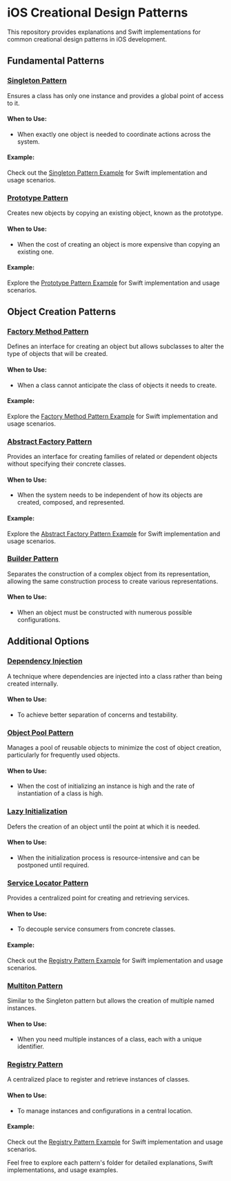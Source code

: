 # iOS Creational Design Patterns

This repository provides explanations and Swift implementations for common creational design patterns in iOS development.

## Fundamental Patterns

### [Singleton Pattern](./01-Singleton)
Ensures a class has only one instance and provides a global point of access to it.

#### When to Use:
- When exactly one object is needed to coordinate actions across the system.

#### Example:
Check out the [Singleton Pattern Example](./01-Singleton/README.md) for Swift implementation and usage scenarios.


### [Prototype Pattern](./02-Prototype)
Creates new objects by copying an existing object, known as the prototype.

#### When to Use:
- When the cost of creating an object is more expensive than copying an existing one.

#### Example:
Explore the [Prototype Pattern Example](./02-Prototype/README.md) for Swift implementation and usage scenarios.


## Object Creation Patterns

### [Factory Method Pattern](./03-FactoryMethod)
Defines an interface for creating an object but allows subclasses to alter the type of objects that will be created.

#### When to Use:
- When a class cannot anticipate the class of objects it needs to create.

#### Example:
Explore the [Factory Method Pattern Example](./03-FactoryMethod/README.md) for Swift implementation and usage scenarios.


### [Abstract Factory Pattern](./04-AbstractFactory)
Provides an interface for creating families of related or dependent objects without specifying their concrete classes.

#### When to Use:
- When the system needs to be independent of how its objects are created, composed, and represented.

#### Example:
Explore the [Abstract Factory Pattern Example](./04-AbstractFactory/README.md) for Swift implementation and usage scenarios.


### [Builder Pattern](./05-Builder)
Separates the construction of a complex object from its representation, allowing the same construction process to create various representations.

#### When to Use:
- When an object must be constructed with numerous possible configurations.

## Additional Options

### [Dependency Injection](./06-DependencyInjection)
A technique where dependencies are injected into a class rather than being created internally.

#### When to Use:
- To achieve better separation of concerns and testability.

### [Object Pool Pattern](./07-ObjectPool)
Manages a pool of reusable objects to minimize the cost of object creation, particularly for frequently used objects.

#### When to Use:
- When the cost of initializing an instance is high and the rate of instantiation of a class is high.

### [Lazy Initialization](./08-LazyInitialization)
Defers the creation of an object until the point at which it is needed.

#### When to Use:
- When the initialization process is resource-intensive and can be postponed until required.

### [Service Locator Pattern](./09-ServiceLocator)
Provides a centralized point for creating and retrieving services.

#### When to Use:
- To decouple service consumers from concrete classes.

#### Example:
Check out the [Registry Pattern Example](./09-ServiceLocator/README.md) for Swift implementation and usage scenarios.

### [Multiton Pattern](./10-Multition)
Similar to the Singleton pattern but allows the creation of multiple named instances.

#### When to Use:
- When you need multiple instances of a class, each with a unique identifier.

### [Registry Pattern](./11-Registry/)
A centralized place to register and retrieve instances of classes.

#### When to Use:
- To manage instances and configurations in a central location.

#### Example:
Check out the [Registry Pattern Example](./11-Registry/README.md) for Swift implementation and usage scenarios.

Feel free to explore each pattern's folder for detailed explanations, Swift implementations, and usage examples.
